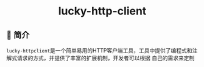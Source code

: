 # <center> lucky-http-client  

##  🍔 简介  

`lucky-httpclient`是一个简单易用的HTTP客户端工具，工具中提供了编程式和注解式请求的方式，并提供了丰富的扩展机制，开发者可以根据
自己的需求来定制
